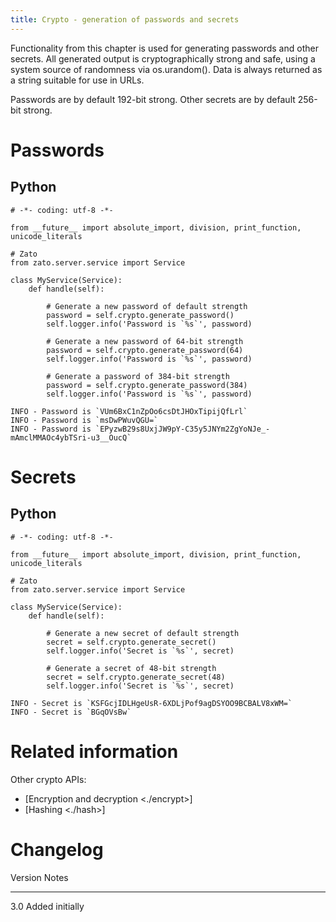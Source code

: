 ```yaml
---
title: Crypto - generation of passwords and secrets
---
```


Functionality from this chapter is used for generating passwords and other secrets. All generated output is cryptographically
strong and safe, using a system source of randomness via os.urandom(). Data is always returned as a string suitable for use
in URLs.

Passwords are by default 192-bit strong. Other secrets are by default 256-bit strong.

Passwords
=========

Python
------

``` {.python}
# -*- coding: utf-8 -*-

from __future__ import absolute_import, division, print_function, unicode_literals

# Zato
from zato.server.service import Service

class MyService(Service):
    def handle(self):

        # Generate a new password of default strength
        password = self.crypto.generate_password()
        self.logger.info('Password is `%s`', password)

        # Generate a new password of 64-bit strength
        password = self.crypto.generate_password(64)
        self.logger.info('Password is `%s`', password)

        # Generate a password of 384-bit strength
        password = self.crypto.generate_password(384)
        self.logger.info('Password is `%s`', password)
```

``` {.bash}
INFO - Password is `VUm6BxC1nZpOo6csDtJHOxTipijQfLrl`
INFO - Password is `msDwPWuvQGU=`
INFO - Password is `EPyzwB29s8UxjJW9pY-C35y5JNYm2ZgYoNJe_-mAmclMMAOc4ybTSri-u3__OucQ`
```

Secrets
=======

Python
------

``` {.python}
# -*- coding: utf-8 -*-

from __future__ import absolute_import, division, print_function, unicode_literals

# Zato
from zato.server.service import Service

class MyService(Service):
    def handle(self):

        # Generate a new secret of default strength
        secret = self.crypto.generate_secret()
        self.logger.info('Secret is `%s`', secret)

        # Generate a secret of 48-bit strength
        secret = self.crypto.generate_secret(48)
        self.logger.info('Secret is `%s`', secret)
```

``` {.bash}
INFO - Secret is `KSFGcjIDLHgeUsR-6XDLjPof9agDSYOO9BCBALV8xWM=`
INFO - Secret is `BGqOVsBw`
```

Related information
===================

Other crypto APIs:

-   [Encryption and decryption \<./encrypt\>]
-   [Hashing \<./hash\>]

Changelog
=========

  Version   Notes
  --------- -----------------
  3.0       Added initially
